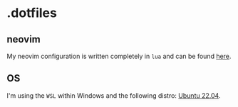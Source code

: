# .dotfiles

## neovim

My neovim configuration is written completely in `lua` and can be found [here](https://github.com/Chroma91/.dotfiles/tree/main/home/.config/nvim).  

## OS

I'm using the `WSL` within Windows and the following distro: [Ubuntu 22.04](https://apps.microsoft.com/store/detail/ubuntu-2204-lts/9PN20MSR04DW).

